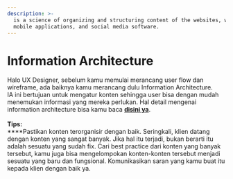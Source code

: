 ```yaml
---
description: >-
  is a science of organizing and structuring content of the websites, web and
  mobile applications, and social media software.
---
```


# Information Architecture

Halo UX Designer, sebelum kamu memulai merancang user flow dan wireframe, ada baiknya kamu merancang dulu Information Architecture.\
IA ini bertujuan untuk mengatur konten sehingga user bisa dengan mudah menemukan informasi yang mereka perlukan. Hal detail mengenai information architecture bisa kamu baca [**disini ya**](https://docs.google.com/presentation/d/1A-ZZ06CNvUygmTl2fOZY5eSbmg9HQ5D7cDp7SzSzY8c/edit?usp=sharing). \
\
**Tips:**\
****Pastikan konten terorganisir dengan baik. Seringkali, klien datang dengan konten yang sangat banyak. Jika hal itu terjadi, bukan berarti itu adalah sesuatu yang sudah fix. Cari best practice dari konten yang banyak tersebut, kamu juga bisa mengelompokan konten-konten tersebut menjadi sesuatu yang baru dan fungsional. Komunikasikan saran yang kamu buat itu kepada klien dengan baik ya.
